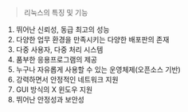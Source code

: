 > 리눅스의 특징 및 기능
1. 뛰어난 신뢰성, 동급 최고의 성능
2. 다양한 업무 환경을 만족시키는 다양한 배포판의 존재
3. 다중  사용자, 다중 처리  시스템
4. 품부한 응용프로그램의 제공
5. 누구나 자유롭게 사용할 수 있는 운영체제(오픈소스 기반)
6. 강력하면서 안정적인 네트워크 지원
7. GUI 방식의 X 윈도우 지원
8. 뛰어난 안정성과 보안성
